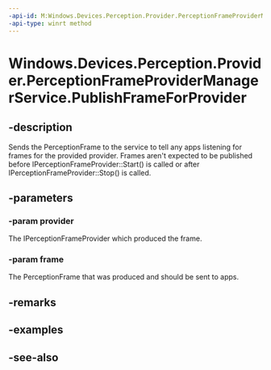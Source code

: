 ----api-id: M:Windows.Devices.Perception.Provider.PerceptionFrameProviderManagerService.PublishFrameForProvider(Windows.Devices.Perception.Provider.IPerceptionFrameProvider,Windows.Devices.Perception.Provider.PerceptionFrame)
-api-type: winrt method
---<!-- Method syntaxpublic void PublishFrameForProvider(Windows.Devices.Perception.Provider.IPerceptionFrameProvider provider, Windows.Devices.Perception.Provider.PerceptionFrame frame)--># Windows.Devices.Perception.Provider.PerceptionFrameProviderManagerService.PublishFrameForProvider## -descriptionSends the PerceptionFrame to the service to tell any apps listening for frames for the provided provider. Frames aren't expected to be published before IPerceptionFrameProvider::Start() is called or after IPerceptionFrameProvider::Stop() is called.## -parameters### -param providerThe IPerceptionFrameProvider which produced the frame.### -param frameThe PerceptionFrame that was produced and should be sent to apps.## -remarks## -examples## -see-also